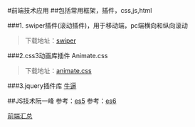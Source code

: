 #前端技术应用
##包括常用框架，插件，css,js,html

###1. swiper插件(滚动插件)，用于移动端，pc端横向和纵向滚动
>下载地址：[swiper](http://www.swiper.com.cn/)

###2.css3动画库插件 Animate.css
>下载地址：[animate.css](https://daneden.github.io/animate.css/)

###3.jquery插件库 [牛逼](http://www.jq22.com/)

##JS技术阮一峰
参考：[es5](http://javascript.ruanyifeng.com/)
参考：[es6](http://es6.ruanyifeng.com/)

[前端汇总](http://www.qdfuns.com/notes/22335/1acb5a4c4f22e2e6ff76e08ebff92345:storey-3.html)